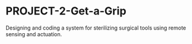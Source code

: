 # PROJECT-2-Get-a-Grip
Designing and coding a system for sterilizing surgical tools using remote sensing and actuation.
